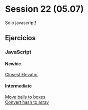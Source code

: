 # Session 22 (05.07)

Solo javascript!

## Ejercicios

### JavaScript

#### Newbie  

[Closest Elevator](https://github.com/Laboratoria/gym/tree/main/exercises/closest-elevator/README.md)  

#### Intermediate

[Move balls to boxes](https://github.com/Laboratoria/gym/tree/main/exercises/move-balls-boxes/README.md)  
[Convert hash to array](https://github.com/Laboratoria/gym/blob/main/exercises/convert-hash-to-an-array/README.md)




